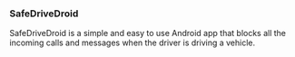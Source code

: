 ### SafeDriveDroid

SafeDriveDroid is a simple and easy to use Android app that blocks all the incoming calls and messages when the driver is driving a vehicle.

